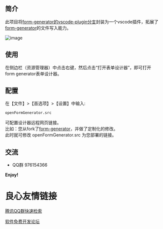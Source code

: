 ## 简介
此项目将[form-generator的vscode-plugin分支](https://github.com/JakHuang/form-generator/tree/vscode-plugin)封装为一个vscode插件，拓展了[form-generator](https://github.com/JakHuang/form-generator)的文件写入能力。

![image](https://ae01.alicdn.com/kf/Ud91899f6a7374d88ad9456639b86010d7.gif)

## 使用
在侧边栏（资源管理器）中点击右键，然后点击“打开表单设计器”，即可打开form generator表单设计器。

## 配置
在【文件】>【首选项】>【设置】中输入:
```
openFormGenerator.src
```
可配置设计器远程网页链接。  
比如：您从fork了[form-generator](https://github.com/JakHuang/form-generator)，并做了定制化的修改。  
此时就可修改 openFormGenerator.src 为您部署的链接。

## 交流
- QQ群 976154366

**Enjoy!**


 # 良心友情链接

[腾讯QQ群快速检索](http://u.720life.cn/s/8cf73f7c)

[软件免费开发论坛](http://u.720life.cn/s/bbb01dc0)